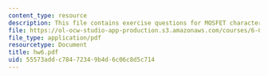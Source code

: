 ```yaml
---
content_type: resource
description: This file contains exercise questions for MOSFET characterization.
file: https://ol-ocw-studio-app-production.s3.amazonaws.com/courses/6-012-microelectronic-devices-and-circuits-fall-2005/55573addc78472349b4d6c06c8d5c714_hw6.pdf
file_type: application/pdf
resourcetype: Document
title: hw6.pdf
uid: 55573add-c784-7234-9b4d-6c06c8d5c714
---
```

